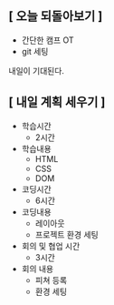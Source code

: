 ## [ 오늘 되돌아보기 ]

- 간단한 캠프 OT
- git 세팅

내일이 기대된다.

## [ 내일 계획 세우기 ]
- 학습시간
    - 2시간
- 학습내용
    - HTML
    - CSS
    - DOM    
- 코딩시간
    - 6시간
- 코딩내용
    - 레이아웃
    - 프로젝트 환경 세팅
- 회의 및 협업 시간
    - 3시간
- 회의 내용
    - 피쳐 등록
    - 환경 세팅